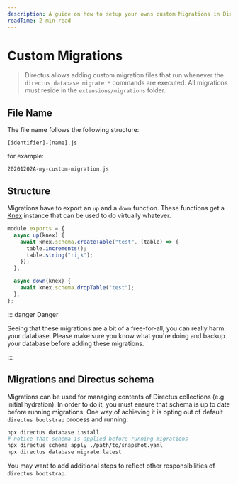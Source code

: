 ```yaml
---
description: A guide on how to setup your owns custom Migrations in Directus.
readTime: 2 min read
---
```


# Custom Migrations

> Directus allows adding custom migration files that run whenever the `directus database migrate:*` commands are
> executed. All migrations must reside in the `extensions/migrations` folder.

## File Name

The file name follows the following structure:

```
[identifier]-[name].js
```

for example:

```
20201202A-my-custom-migration.js
```

## Structure

Migrations have to export an `up` and a `down` function. These functions get a [Knex](http://knexjs.org) instance that
can be used to do virtually whatever.

```js
module.exports = {
  async up(knex) {
    await knex.schema.createTable("test", (table) => {
      table.increments();
      table.string("rijk");
    });
  },

  async down(knex) {
    await knex.schema.dropTable("test");
  },
};
```

::: danger Danger

Seeing that these migrations are a bit of a free-for-all, you can really harm your database. Please make sure you know
what you're doing and backup your database before adding these migrations.

:::

## Migrations and Directus schema

Migrations can be used for managing contents of Directus collections (e.g. initial hydration). In order to do it, you
must ensure that schema is up to date before running migrations. One way of achieving it is opting out of default
`directus bootstrap` process and running:

```bash
npx directus database install
# notice that schema is applied before running migrations
npx directus schema apply ./path/to/snapshot.yaml
npx directus database migrate:latest
```

You may want to add additional steps to reflect other responsibilities of `directus bootstrap`.
